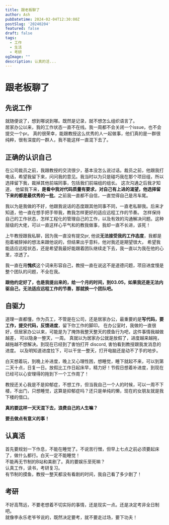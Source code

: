 ```yaml
---
title: 跟老板聊了
author: Ash
pubDatetime: 2024-02-04T12:30:00Z
postSlug: '20240204'
featured: false
draft: false
tags:
  - 工作
  - 生活
  - 考研
ogImage: ""
description: 认真的活...
---
```


# 跟老板聊了

## 先说工作

就随便说了，想到哪说到哪。既然是记录，就不想怎么组织语言了。\
居家办公以来，我的工作状态一直不在线。我一周都不会关闭一个issue，也不会提交一个pr。 
真的很荣幸，能跟教授这么优秀的人一起做事，他们真的是一群很纯粹，很有深度的一群人，我不能这样一直混下去了。

## 正确的认识自己

在公司裁员之前，我跟教授的交流很少，基本没怎么说过话。裁员之前，他跟我打电话，希望我留下来，问问我的意见。我当时以为只是碰巧我在那个项目组，所以选择留下我，裁掉其他前端同事，包括我们前端组的组长。
这次沟通之后我才知道， 他留我下来，**是看中我对代码质量有要求，对自己有上进的渴望，他选择留下来的都是最优秀的一批**。之前我一直都不自信，一直觉得自己是吊车尾。

我以为是我做的不好，他跟我说话的态度跟其他同事不同，一直老私聊我。后来才知道，他一直在想手把手带我，教我怎样更好的适应远程工作的节奏。
怎样保持自己的工作状态，怎样工程化的管理自己的工作，以及有效的沟通解决问题。这种层级的大佬，可以一直这样心平气和的教我做事，我却一直不长进，该死！

上午教授跟我私聊，因为我一直没有提交pr, 他说**无法接受我的工作态度**，我都是抱着被辞掉的想法来跟他说的，但结果出乎意料，他对我还是期望很大，
希望我能适应远程状态，还是希望我最好能跟着团队继续走下去，我一直以为我在他的心里，凉透了。

我一直在用**愧疚**这个词来形容自己，教授一直在说这不是道德问题，项目进度慢是整个团队的问题，不全在我。

**跟他约定好了，也是我提出来的，给一个月的时间，到03.05，如果我还是无法内驱自己，无法适应远程工作的节奏，那就换一个团队吧。**


## 自驱力

道理一直都懂，作为员工，不管是在公司，还是居家办公，最重要的是**写代码，要工作，提交代码，反馈进度**，留下你工作的脚印。
在办公室时，我做的一直很好，但居家办公以来，可能是为了掩饰我整天整天的摸鱼行为吧，这件事情我越做越差， 可以隐身一整天，一周。
真就以为居家办公就是放假了，进度越来越拖，越拖越不想解决。到现在已经到了害怕打开 discord, 害怕看到教授跟我发消息的进度。
以及明知道进度拉下，可以干坐一整天，打开电脑还是动不了手的地步。

白天想着玩，到晚上补进度，晚上又心理性困，想睡觉，睡下就起不来，可以到第二天十点，日复一日。放假比工作日起床早，精力好！节假日想着补进度，到现在已经可以心安理得的拖到下一个工作周了！

教授还关心我是不是抑郁症，不想工作，但当我自己一个人的时候，可以一周不下楼，不出门，只想睡觉，这算是抑郁症吗？还只是单纯的懒，现在的女朋友就是我下楼的借口。

**真的要这样一天天混下去，浪费自己的人生嘛？**

**要去做点有意义的事！**


## 认真活

首先要规划一下作息，不能在睡觉了。不说苦行憎，但早上七点之前必须要起床了，做什么都行。白天一定不能睡觉！\
不能再无节制的B站和美剧了。真的要娱乐至死嘛？\
认真工作，读书，考研复习。\
有节制的摸鱼，教授一整天都没有看剧的时间，我自己看了多少剧了！

## 考研

不好高骛远，不要老想着不切实际的事情，还是现实一点。还是决定考非全日制吧。\
就像李永乐老爷爷说的，既然决定要考，就不要走过场，要下功夫！

